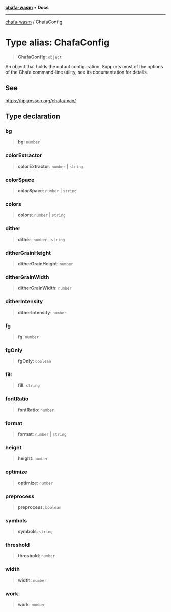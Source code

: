 [**chafa-wasm**](../README.md) • **Docs**

***

[chafa-wasm](../README.md) / ChafaConfig

# Type alias: ChafaConfig

> **ChafaConfig**: `object`

An object that holds the output configuration.
Supports most of the options of the Chafa command-line utility, see its documentation for details.

## See

https://hpjansson.org/chafa/man/

## Type declaration

### bg

> **bg**: `number`

### colorExtractor

> **colorExtractor**: `number` \| `string`

### colorSpace

> **colorSpace**: `number` \| `string`

### colors

> **colors**: `number` \| `string`

### dither

> **dither**: `number` \| `string`

### ditherGrainHeight

> **ditherGrainHeight**: `number`

### ditherGrainWidth

> **ditherGrainWidth**: `number`

### ditherIntensity

> **ditherIntensity**: `number`

### fg

> **fg**: `number`

### fgOnly

> **fgOnly**: `boolean`

### fill

> **fill**: `string`

### fontRatio

> **fontRatio**: `number`

### format

> **format**: `number` \| `string`

### height

> **height**: `number`

### optimize

> **optimize**: `number`

### preprocess

> **preprocess**: `boolean`

### symbols

> **symbols**: `string`

### threshold

> **threshold**: `number`

### width

> **width**: `number`

### work

> **work**: `number`
